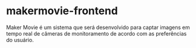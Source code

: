 # makermovie-frontend
Maker Movie é um sistema que será desenvolvido para captar imagens em tempo real de câmeras de monitoramento de acordo com as preferências do usuário.
